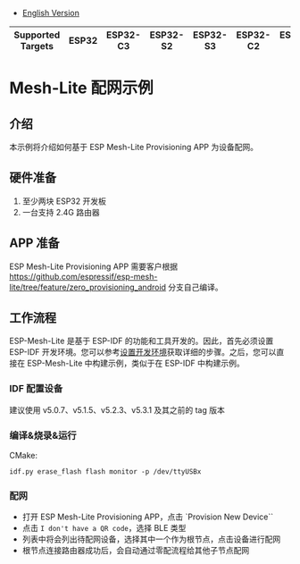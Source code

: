- [English Version](https://github.com/espressif/esp-mesh-lite/blob/master/examples/mesh_wifi_provisioning/README.md)

| Supported Targets | ESP32 | ESP32-C3 | ESP32-S2 | ESP32-S3 | ESP32-C2 | ESP32-C6 |
| ----------------- | ----- | -------- | -------- | -------- | -------- | -------- |

# Mesh-Lite 配网示例

## 介绍

本示例将介绍如何基于 ESP Mesh-Lite Provisioning APP 为设备配网。

## 硬件准备

1. 至少两块 ESP32 开发板
2. 一台支持 2.4G 路由器

## APP 准备

ESP Mesh-Lite Provisioning APP 需要客户根据 https://github.com/espressif/esp-mesh-lite/tree/feature/zero_provisioning_android 分支自己编译。

## 工作流程

ESP-Mesh-Lite 是基于 ESP-IDF 的功能和工具开发的。因此，首先必须设置 ESP-IDF 开发环境。您可以参考[设置开发环境](https://docs.espressif.com/projects/esp-idf/zh_CN/latest/esp32/get-started/index.html)获取详细的步骤。之后，您可以直接在 ESP-Mesh-Lite 中构建示例，类似于在 ESP-IDF 中构建示例。

### IDF 配置设备

建议使用 v5.0.7、v5.1.5、v5.2.3、v5.3.1 及其之前的 tag 版本

### 编译&烧录&运行

CMake:
```shell
idf.py erase_flash flash monitor -p /dev/ttyUSBx
```

### 配网

- 打开 ESP Mesh-Lite Provisioning APP，点击 `Provision New Device``
- 点击 `I don't have a QR code`，选择 BLE 类型
- 列表中将会列出待配网设备，选择其中一个作为根节点，点击设备进行配网
- 根节点连接路由器成功后，会自动通过零配流程给其他子节点配网
